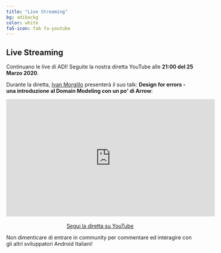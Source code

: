 ```yaml
---
title: "Live Streaming"
bg: adibackg
color: white
fa5-icon: fab fa-youtube
---
```


## Live Streaming

Continuano le live di ADI! Seguite la nostra diretta YouTube alle **21:00 del 25 Marzo 2020**.

Durante la diretta, [Ivan Morgillo](https://twitter.com/hamen) presenterà il suo talk: **Design for errors - una introduzione al Domain Modeling con un po' di Arrow**:

<p align="center">
    <iframe width="560" height="315" src="https://www.youtube.com/embed/vploWqs0zns" frameborder="0" allow="accelerometer; autoplay; encrypted-media; gyroscope; picture-in-picture" allowfullscreen></iframe>
    <br/>
    <br/>
    <a class="red waves-effect waves-light btn-large" href="https://youtu.be/vploWqs0zns">
    <i class="material-icons left fab fa-youtube"></i> Segui la diretta su YouTube
    </a>
</p>

Non dimenticare di entrare in community per commentare ed interagire con gli altri sviluppatori Android Italiani!
